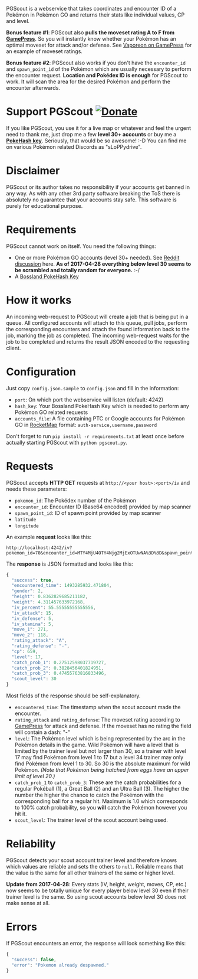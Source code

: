 PGScout is a webservice that takes coordinates and encounter ID of a Pokémon in Pokémon GO and returns their stats like individual values, CP and level.

**Bonus feature #1**: PGScout also **pulls the moveset rating A to F from [GamePress](https://pokemongo.gamepress.gg)**. So you will instantly know whether your Pokémon has an optimal moveset for attack and/or defense. See [Vaporeon on GamePress](https://pokemongo.gamepress.gg/pokemon/134#movesets) for an example of moveset ratings.

**Bonus feature #2**: PGScout also works if you don't have the `encounter_id` and `spawn_point_id` of the Pokémon which are usually necessary to perform the encounter request. **Location and Pokédex ID is enough** for PGScout to work. It will scan the area for the desired Pokémon and perform the encounter afterwards.

# Support PGScout [![Donate](https://img.shields.io/badge/Donate-PayPal-green.svg)](https://www.paypal.me/slop)
If you like PGScout, you use it for a live map or whatever and feel the urgent need to thank me, just drop me a few **level 30+ accounts** or buy me a **[PokeHash key](https://talk.pogodev.org/d/51-api-hashing-service-by-pokefarmer)**. Seriously, that would be so awesome! :-D You can find me on various Pokémon related Discords as "sLoPPydrive".

# Disclaimer
PGScout or its author takes no responsibility if your accounts get banned in any way. As with any other 3rd party software breaking the ToS there is absolutely no guarantee that your accounts stay safe. This software is purely for educational purpose.

# Requirements
PGScout cannot work on itself. You need the following things:
* One or more Pokémon GO accounts (level 30+ needed). See [Reddit discussion](https://www.reddit.com/r/pokemongodev/comments/66m89y/interesting_news_iv_and_moveset_differ_depending/) here. **As of 2017-04-28 everything below level 30 seems to be scrambled and totally random for everyone.** :-/
* A [Bossland PokeHash Key](https://talk.pogodev.org/d/51-api-hashing-service-by-pokefarmer)

# How it works
An incoming web-request to PGScout will create a job that is being put in a queue. All configured accounts will attach to this queue, pull jobs, perform the corresponding encounters and attach the found information back to the job, marking the job as completed. The incoming web-request waits for the job to be completed and returns the result JSON encoded to the requesting client.

# Configuration
Just copy `config.json.sample` to `config.json` and fill in the information:

* `port`: On which port the webservice will listen (default: 4242)
* `hash_key`: Your Bossland PokeHash Key which is needed to perform any Pokémon GO related requests
* `accounts_file`: A file containing PTC or Google accounts for Pokémon GO in [RocketMap](https://github.com/RocketMap/RocketMap) format: `auth-service,username,password`

Don't forget to run `pip install -r requirements.txt` at least once before actually starting PGScout with `python pgscout.py`.

# Requests
PGScout accepts **HTTP GET** requests at `http://<your host>:<port>/iv` and needs these parameters:

* `pokemon_id`: The Pokédex number of the Pokémon
* `encounter_id`: Encounter ID (Base64 encoded) provided by map scanner
* `spawn_point_id`: ID of spawn point provided by map scanner
* `latitude`
* `longitude`

An example **request** looks like this:
```
http://localhost:4242/iv?pokemon_id=70&encounter_id=MTY4MjU4OTY4Njg2MjExOTUwNA%3D%3D&spawn_point_id=47bf32c2c4d&latitude=51.124696678951&longitude=6.89885987319504
```

The **response** is JSON formatted and looks like this:
```javascript
{
  "success": true,
  "encountered_time": 1493285932.471804,
  "gender": 2,
  "height": 0.8362829685211182,
  "weight": 4.311457633972168,
  "iv_percent": 55.55555555555556,
  "iv_attack": 15,
  "iv_defense": 5,
  "iv_stamina": 5,
  "move_1": 271,
  "move_2": 118,
  "rating_attack": "A",
  "rating_defense": "-",
  "cp": 659,
  "level": 17,
  "catch_prob_1": 0.27512598037719727,
  "catch_prob_2": 0.3828456401824951,
  "catch_prob_3": 0.47455763816833496,
  "scout_level": 30
}
```

Most fields of the response should be self-explanatory.
* `encountered_time`: The timestamp when the scout account made the encounter.
* `rating_attack` and `rating_defense`: The moveset rating according to [GamePress](https://pokemongo.gamepress.gg) for attack and defense. If the moveset has no rating the field will contain a dash: "-"
* `level`: The Pokémon level which is being represented by the arc in the Pokémon details in the game. Wild Pokémon will have a level that is limited by the trainer level but not larger than 30, so a trainer with level 17 may find Pokémon from level 1 to 17 but a level 34 trainer may only find Pokémon from level 1 to 30. So 30 is the absolute maximum for wild Pokémon. *(Note that Pokémon being hatched from eggs have an upper limit of level 20.)*
* `catch_prob_1` to `catch_prob_3`: These are the catch probabilities for a regular Pokéball (1), a Great Ball (2) and an Ultra Ball (3). The higher the number the higher the chance to catch the Pokémon with the corresponding ball for a regular hit. Maximum is 1.0 which corresponds to 100% catch probability, so you **will** catch the Pokémon however you hit it.
* `scout_level`: The trainer level of the scout account being used.

# Reliability
PGScout detects your scout account trainer level and therefore knows which values are reliable and sets the others to `null`. Reliable means that the value is the same for all other trainers of the same or higher level.

**Update from 2017-04-28**: Every stats (IV, height, weight, moves, CP, etc.) now seems to be totally unique for every player below level 30 even if their trainer level is the same. So using scout accounts below level 30 does not make sense at all.

# Errors
If PGScout encounters an error, the response will look something like this:
```javascript
{
  "success": false,
  "error": "Pokemon already despawned."
}
```
